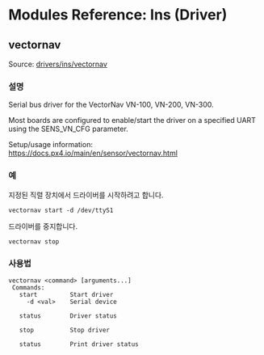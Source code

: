 # Modules Reference: Ins (Driver)

## vectornav

Source: [drivers/ins/vectornav](https://github.com/PX4/PX4-Autopilot/tree/main/src/drivers/ins/vectornav)

### 설명

Serial bus driver for the VectorNav VN-100, VN-200, VN-300.

Most boards are configured to enable/start the driver on a specified UART using the SENS_VN_CFG parameter.

Setup/usage information: https://docs.px4.io/main/en/sensor/vectornav.html

### 예

지정된 직렬 장치에서 드라이버를 시작하려고 합니다.

```
vectornav start -d /dev/ttyS1
```

드라이버를 중지합니다.

```
vectornav stop
```

<a id="vectornav_usage"></a>

### 사용법

```
vectornav <command> [arguments...]
 Commands:
   start         Start driver
     -d <val>    Serial device

   status        Driver status

   stop          Stop driver

   status        Print driver status
```
